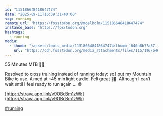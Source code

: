 ```yaml
---
id: "115186648418647474"
date: "2025-09-11T16:39:31+00:00"
tag: running
remote_url: "https://fosstodon.org/@moelholm/115186648418647474"
instance_base: "https://fosstodon.org"
hashtags:
  - running
media:
  - thumb: "/assets/toots_media/115186648418647474/thumb_1640a8b77a57.jpeg"
    url: "https://cdn.fosstodon.org/media_attachments/files/115/186/646/966/788/258/original/5c4a7c982d1f0b3f.jpeg"
---
```

55 Minutes MTB 🚵🏻

Resolved to cross training instead of running today: so I put my Mountain Bike to use. Aimed at ~45 min light cardio. Felt great 👌🏻. Although I can’t wait until I feel ready to run again … 😆

[https://strava.app.link/v9OBdBm1zWb](https://strava.app.link/v9OBdBm1zWb)

[#running](https://fosstodon.org/tags/running)
